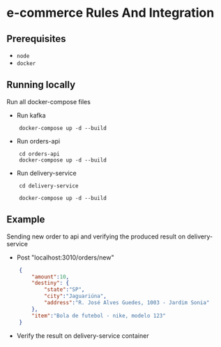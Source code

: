 # e-commerce Rules And Integration

## Prerequisites

* `node`
* `docker`

## Running locally
Run all docker-compose files

- Run kafka
```
    docker-compose up -d --build
```

- Run orders-api
```
    cd orders-api
    docker-compose up -d --build
```

- Run delivery-service
```
    cd delivery-service
   
    docker-compose up -d --build
```

## Example 
Sending new order to api and verifying the produced result on delivery-service

* Post "localhost:3010/orders/new"
```json
    {
        "amount":10,
        "destiny": {
            "state":"SP",
            "city":"Jaguariúna",
            "address":"R. José Alves Guedes, 1003 - Jardim Sonia"
        },
        "item":"Bola de futebol - nike, modelo 123"
    }
```

* Verify the result on delivery-service container
